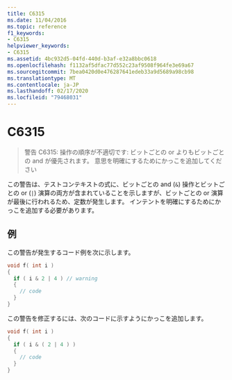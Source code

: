 ```yaml
---
title: C6315
ms.date: 11/04/2016
ms.topic: reference
f1_keywords:
- C6315
helpviewer_keywords:
- C6315
ms.assetid: 4bc932d5-04fd-440d-b3af-e32a8bbc0618
ms.openlocfilehash: f1132af5dfac77d552c23af9508f964fe3e69a67
ms.sourcegitcommit: 7bea0420d0e476287641edeb33a9d5689a98cb98
ms.translationtype: MT
ms.contentlocale: ja-JP
ms.lasthandoff: 02/17/2020
ms.locfileid: "79468031"
---
```

# <a name="c6315"></a>C6315

> 警告 C6315: 操作の順序が不適切です: ビットごとの or よりもビットごとの and が優先されます。 意思を明確にするためにかっこを追加してください

この警告は、テストコンテキストの式に、ビットごとの and (`&`) 操作とビットごとの or (`|`) 演算の両方が含まれていることを示しますが、ビットごとの or 演算が最後に行われるため、定数が発生します。 インテントを明確にするためにかっこを追加する必要があります。

## <a name="example"></a>例

この警告が発生するコード例を次に示します。

```cpp
void f( int i )
{
  if ( i & 2 | 4 ) // warning
  {
    // code
  }
}
```

この警告を修正するには、次のコードに示すようにかっこを追加します。

```cpp
void f( int i )
{
  if ( i & ( 2 | 4 ) )
  {
    // code
  }
}
```
